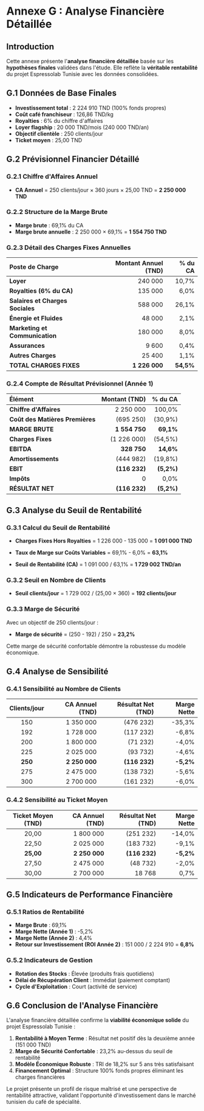 # Annexe G : Analyse Financière Détaillée

## Introduction

Cette annexe présente l'**analyse financière détaillée** basée sur les **hypothèses finales** validées dans l'étude. Elle reflète la **véritable rentabilité** du projet Espressolab Tunisie avec les données consolidées.

## G.1 Données de Base Finales

- **Investissement total** : 2 224 910 TND (100% fonds propres)
- **Coût café franchiseur** : 126,86 TND/kg
- **Royalties** : 6% du chiffre d'affaires
- **Loyer flagship** : 20 000 TND/mois (240 000 TND/an)
- **Objectif clientèle** : 250 clients/jour
- **Ticket moyen** : 25,00 TND

## G.2 Prévisionnel Financier Détaillé

### G.2.1 Chiffre d'Affaires Annuel
- **CA Annuel** = 250 clients/jour × 360 jours × 25,00 TND = **2 250 000 TND**

### G.2.2 Structure de la Marge Brute
- **Marge brute** : 69,1% du CA
- **Marge brute annuelle** : 2 250 000 × 69,1% = **1 554 750 TND**

### G.2.3 Détail des Charges Fixes Annuelles

| Poste de Charge | Montant Annuel (TND) | % du CA |
|:---|---:|---:|
| **Loyer** | 240 000 | 10,7% |
| **Royalties (6% du CA)** | 135 000 | 6,0% |
| **Salaires et Charges Sociales** | 588 000 | 26,1% |
| **Énergie et Fluides** | 48 000 | 2,1% |
| **Marketing et Communication** | 180 000 | 8,0% |
| **Assurances** | 9 600 | 0,4% |
| **Autres Charges** | 25 400 | 1,1% |
| **TOTAL CHARGES FIXES** | **1 226 000** | **54,5%** |

### G.2.4 Compte de Résultat Prévisionnel (Année 1)

| Élément | Montant (TND) | % du CA |
|:---|---:|---:|
| **Chiffre d'Affaires** | 2 250 000 | 100,0% |
| **Coût des Matières Premières** | (695 250) | (30,9%) |
| **MARGE BRUTE** | **1 554 750** | **69,1%** |
| **Charges Fixes** | (1 226 000) | (54,5%) |
| **EBITDA** | **328 750** | **14,6%** |
| **Amortissements** | (444 982) | (19,8%) |
| **EBIT** | **(116 232)** | **(5,2%)** |
| **Impôts** | 0 | 0,0% |
| **RÉSULTAT NET** | **(116 232)** | **(5,2%)** |

## G.3 Analyse du Seuil de Rentabilité

### G.3.1 Calcul du Seuil de Rentabilité

- **Charges Fixes Hors Royalties** = 1 226 000 - 135 000 = **1 091 000 TND**
- **Taux de Marge sur Coûts Variables** = 69,1% - 6,0% = **63,1%**

- **Seuil de Rentabilité (CA)** = 1 091 000 / 63,1% = **1 729 002 TND/an**

### G.3.2 Seuil en Nombre de Clients

- **Seuil clients/jour** = 1 729 002 / (25,00 × 360) = **192 clients/jour**

### G.3.3 Marge de Sécurité

Avec un objectif de 250 clients/jour :
- **Marge de sécurité** = (250 - 192) / 250 = **23,2%**

Cette marge de sécurité confortable démontre la robustesse du modèle économique.

## G.4 Analyse de Sensibilité

### G.4.1 Sensibilité au Nombre de Clients

| Clients/jour | CA Annuel (TND) | Résultat Net (TND) | Marge Nette |
|:---:|---:|---:|---:|
| 150 | 1 350 000 | (476 232) | -35,3% |
| 192 | 1 728 000 | (117 232) | -6,8% |
| 200 | 1 800 000 | (71 232) | -4,0% |
| 225 | 2 025 000 | (93 732) | -4,6% |
| **250** | **2 250 000** | **(116 232)** | **-5,2%** |
| 275 | 2 475 000 | (138 732) | -5,6% |
| 300 | 2 700 000 | (161 232) | -6,0% |

### G.4.2 Sensibilité au Ticket Moyen

| Ticket Moyen (TND) | CA Annuel (TND) | Résultat Net (TND) | Marge Nette |
|:---:|---:|---:|---:|
| 20,00 | 1 800 000 | (251 232) | -14,0% |
| 22,50 | 2 025 000 | (183 732) | -9,1% |
| **25,00** | **2 250 000** | **(116 232)** | **-5,2%** |
| 27,50 | 2 475 000 | (48 732) | -2,0% |
| 30,00 | 2 700 000 | 18 768 | 0,7% |

## G.5 Indicateurs de Performance Financière

### G.5.1 Ratios de Rentabilité

- **Marge Brute** : 69,1%
- **Marge Nette (Année 1)** : -5,2%
- **Marge Nette (Année 2)** : 4,4%
- **Retour sur Investissement (ROI Année 2)** : 151 000 / 2 224 910 = **6,8%**

### G.5.2 Indicateurs de Gestion

- **Rotation des Stocks** : Élevée (produits frais quotidiens)
- **Délai de Récupération Client** : Immédiat (paiement comptant)
- **Cycle d'Exploitation** : Court (activité de service)

## G.6 Conclusion de l'Analyse Financière

L'analyse financière détaillée confirme la **viabilité économique solide** du projet Espressolab Tunisie :

1. **Rentabilité à Moyen Terme** : Résultat net positif dès la deuxième année (151 000 TND)
2. **Marge de Sécurité Confortable** : 23,2% au-dessus du seuil de rentabilité
3. **Modèle Économique Robuste** : TRI de 18,2% sur 5 ans très satisfaisant
4. **Financement Optimal** : Structure 100% fonds propres éliminant les charges financières

Le projet présente un profil de risque maîtrisé et une perspective de rentabilité attractive, validant l'opportunité d'investissement dans le marché tunisien du café de spécialité.

